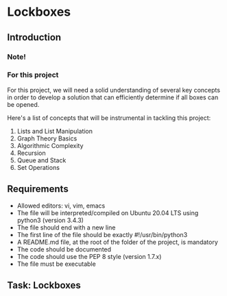 # Lockboxes

## Introduction

### Note!



### For this project

For this project, we will need a solid understanding of several key concepts in order to develop a solution that can efficiently determine if all boxes can be opened.  

Here's a list of concepts that will be instrumental  in tackling this project:  
1. Lists and List Manipulation
2. Graph Theory Basics
3. Algorithmic Complexity
4. Recursion
5. Queue and Stack
6. Set Operations

## Requirements

- Allowed editors: vi, vim, emacs
- The file will be interpreted/compiled on Ubuntu 20.04 LTS using python3 (version 3.4.3)
- The file should end with a new line
- The first line of the file should be exactly #!/usr/bin/python3
- A README.md file, at the root of the folder of the project, is mandatory
- The code should be documented
- The code should use the PEP 8 style (version 1.7.x)
- The file must be executable

## Task: Lockboxes
